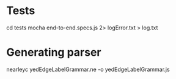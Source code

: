 # Tests
cd tests
mocha end-to-end.specs.js 2> logError.txt > log.txt

# Generating parser
nearleyc yedEdgeLabelGrammar.ne -o yedEdgeLabelGrammar.js
